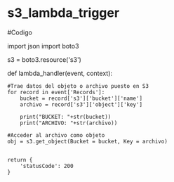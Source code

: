 # s3_lambda_trigger
#Codigo

import json
import boto3


s3 = boto3.resource('s3')

def lambda_handler(event, context):

	#Trae datos del objeto o archivo puesto en S3
    for record in event['Records']:
		bucket = record['s3']['bucket']['name']
		archivo = record['s3']['object']['key']

        print("BUCKET: "+str(bucket))
        print("ARCHIVO: "+str(archivo))

    #Acceder al archivo como objeto
    obj = s3.get_object(Bucket = bucket, Key = archivo)


	return {
		'statusCode': 200
	}
